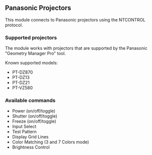 ## Panasonic Projectors

This module connects to Panasonic projectors using the NTCONTROL protocol.

### Supported projectors

The module works with projectors that are supported by the Panasonic "Geometry Manager Pro" tool.

Known supported models:
- PT-DZ870
- PT-DZ13
- PT-DZ21
- PT-VZ580

### Available commands

* Power (on/off/toggle)
* Shutter (on/off/toggle)
* Freeze (on/off/toggle)
* Input Select
* Test Pattern
* Display Grid Lines
* Color Matching (3 and 7 Colors mode)
* Brightness Control
